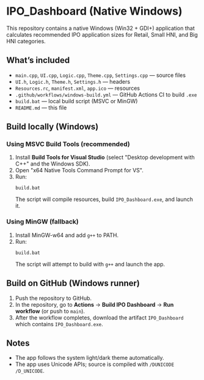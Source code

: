 # IPO_Dashboard (Native Windows)

This repository contains a native Windows (Win32 + GDI+) application that calculates recommended IPO application sizes for Retail, Small HNI, and Big HNI categories.

## What’s included

- `main.cpp`, `UI.cpp`, `Logic.cpp`, `Theme.cpp`, `Settings.cpp` — source files
- `UI.h`, `Logic.h`, `Theme.h`, `Settings.h` — headers
- `Resources.rc`, `manifest.xml`, `app.ico` — resources
- `.github/workflows/windows-build.yml` — GitHub Actions CI to build `.exe`
- `build.bat` — local build script (MSVC or MinGW)
- `README.md` — this file

## Build locally (Windows)

### Using MSVC Build Tools (recommended)
1. Install **Build Tools for Visual Studio** (select "Desktop development with C++" and the Windows SDK).
2. Open "x64 Native Tools Command Prompt for VS".
3. Run:
   ```
   build.bat
   ```
   The script will compile resources, build `IPO_Dashboard.exe`, and launch it.

### Using MinGW (fallback)
1. Install MinGW-w64 and add `g++` to PATH.
2. Run:
   ```
   build.bat
   ```
   The script will attempt to build with `g++` and launch the app.

## Build on GitHub (Windows runner)

1. Push the repository to GitHub.
2. In the repository, go to **Actions** → **Build IPO Dashboard** → **Run workflow** (or push to `main`).
3. After the workflow completes, download the artifact `IPO_Dashboard` which contains `IPO_Dashboard.exe`.

## Notes
- The app follows the system light/dark theme automatically.
- The app uses Unicode APIs; source is compiled with `/DUNICODE /D_UNICODE`.
